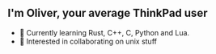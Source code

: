 ## **I'm Oliver, your average ThinkPad user**
- 🌱 Currently learning Rust, C++, C, Python and Lua.
- 💞 Interested in collaborating on unix stuff


<!---
druz3/druz3 is a ✨ special ✨ repository because its `README.md` (this file) appears on your GitHub profile.
You can click the Preview link to take a look at your changes.
--->
